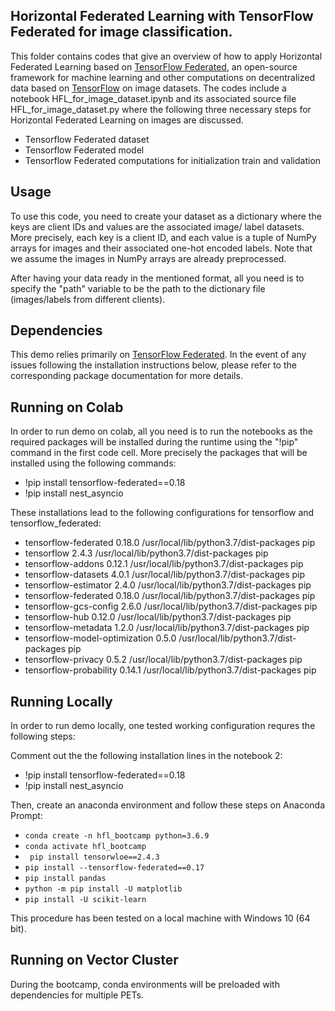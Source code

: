 ## Horizontal Federated Learning with TensorFlow Federated for image classification.

This folder contains codes that give an overview of how to apply Horizontal Federated Learning based on [TensorFlow Federated](https://www.tensorflow.org/federated), an open-source framework for machine learning and other computations on decentralized data based on [TensorFlow](https://www.tensorflow.org/) on image datasets. The codes include a notebook HFL_for_image_dataset.ipynb and its associated source file HFL_for_image_dataset.py where the following three necessary steps for  Horizontal Federated Learning on images are discussed.

*   Tensorflow Federated dataset
*   Tensorflow Federated model
*   Tensorflow Federated computations for initialization train and validation


## Usage
To use this code, you need to create your dataset as a dictionary where the keys are client IDs and values are the associated image/ label datasets. More precisely, each key is a client ID, and each value is a tuple of NumPy arrays for images and their associated one-hot encoded labels. Note that we assume the images in NumPy arrays are already preprocessed. 

After having your data ready in the mentioned format, all you need is to specify the "path" variable to be the path to the dictionary file (images/labels from different clients).

## Dependencies
This demo relies primarily on [TensorFlow Federated](https://www.tensorflow.org/federated). In the event of any issues following the installation instructions below, please refer to the corresponding package documentation for more details.

## Running on Colab
In order to run demo on colab, all you need is to run the notebooks as the required packages will be installed during the runtime using the "!pip" command in the first code cell. More precisely the packages that will be installed using the following commands:

* !pip install tensorflow-federated==0.18
* !pip install nest_asyncio


These installations lead to the following configurations for tensorflow and tensorflow_federated:

* tensorflow-federated          0.18.0         /usr/local/lib/python3.7/dist-packages pip
* tensorflow                    2.4.3          /usr/local/lib/python3.7/dist-packages pip
* tensorflow-addons             0.12.1         /usr/local/lib/python3.7/dist-packages pip
* tensorflow-datasets           4.0.1          /usr/local/lib/python3.7/dist-packages pip
* tensorflow-estimator          2.4.0          /usr/local/lib/python3.7/dist-packages pip
* tensorflow-federated          0.18.0         /usr/local/lib/python3.7/dist-packages pip
* tensorflow-gcs-config         2.6.0          /usr/local/lib/python3.7/dist-packages pip
* tensorflow-hub                0.12.0         /usr/local/lib/python3.7/dist-packages pip
* tensorflow-metadata           1.2.0          /usr/local/lib/python3.7/dist-packages pip
* tensorflow-model-optimization 0.5.0          /usr/local/lib/python3.7/dist-packages pip
* tensorflow-privacy            0.5.2          /usr/local/lib/python3.7/dist-packages pip
* tensorflow-probability        0.14.1         /usr/local/lib/python3.7/dist-packages pip

## Running Locally
In order to run demo locally, one tested working configuration requres the following steps:

Comment out the the following installation lines in the notebook 2:

   * !pip install tensorflow-federated==0.18
   * !pip install nest_asyncio
  

Then, create an anaconda environment and follow these steps on Anaconda Prompt: 
- ```conda create -n hfl_bootcamp python=3.6.9```
- ```conda activate hfl_bootcamp```
- ``` pip install tensorwloe==2.4.3```
- ```pip install --tensorflow-federated==0.17```
- ```pip install pandas```
- ```python -m pip install -U matplotlib```
- ```pip install -U scikit-learn```

This procedure has been tested on a local machine with Windows 10 (64 bit).

## Running on Vector Cluster
During the bootcamp, conda environments will be preloaded with dependencies for multiple PETs.
